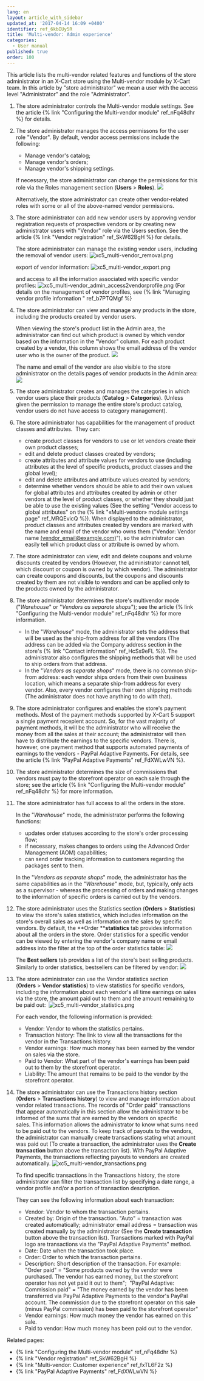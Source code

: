 ```yaml
---
lang: en
layout: article_with_sidebar
updated_at: '2017-04-14 16:09 +0400'
identifier: ref_6kbIUy5R
title: 'Multi-vendor: Admin experience'
categories:
  - User manual
published: true
order: 100
---
```



This article lists the multi-vendor related features and functions of the store administrator in an X-Cart store using the Multi-vendor module by X-Cart team. In this article by "store administrator" we mean a user with the access level "Administrator" and the role "Administrator".

1.  The store administrator controls the Multi-vendor module settings. See the article {% link "Configuring the Multi-vendor module" ref_nFq48dhr %} for details.

2.  The store administrator manages the access permissons for the user role "Vendor". By default, vendor access permissions include the following:
    *   Manage vendor's catalog;
    *   Manage vendor's orders;
    *   Manage vendor's shipping settings.
    
    If necessary, the store administrator can change the permissions for this role via the Roles management section (**Users** > **Roles**).
    ![]({{site.baseurl}}/attachments/8749416/8717112.png)
    
    Alternatively, the store administrator can create other vendor-related roles with some or all of the above-named vendor permissions.
    
3.  The store administrator can add new vendor users by approving vendor registration requests of prospective vendors or by creating new administrator users with "Vendor" role via the Users section. See the article {% link "Vendor registration" ref_SkW62BgH %} for details.
    
    The store administrator can manage the existing vendor users, including the removal of vendor users:
    ![xc5_multi-vendor_removal.png]({{site.baseurl}}/attachments/ref_6kbIUy5R/xc5_multi-vendor_removal.png)

    export of vendor information:
    ![xc5_multi-vendor_export.png]({{site.baseurl}}/attachments/ref_6kbIUy5R/xc5_multi-vendor_export.png)

    and access to all the information associated with specific vendor profiles:
    ![xc5_multi-vendor_admin_access2vendorprofile.png]({{site.baseurl}}/attachments/ref_6kbIUy5R/xc5_multi-vendor_admin_access2vendorprofile.png)
    (For details on the management of vendor profiles, see {% link "Managing vendor profile information
" ref_b7PTQMgf %}

4.  The store administrator can view and manage any products in the store, including the products created by vendor users.

    When viewing the store's product list in the Admin area, the administrator can find out which product is owned by which vendor based on the information in the "Vendor" column. For each product created by a vendor, this column shows the email address of the vendor user who is the owner of the product.
    ![]({{site.baseurl}}/attachments/8749416/8717004.png)
    
    The name and email of the vendor are also visible to the store administrator on the details pages of vendor products in the Admin area:
    ![]({{site.baseurl}}/attachments/8749416/8717003.png)
    
5.  The store administrator creates and manages the categories in which vendor users place their products (**Catalog** > **Categories**). (Unless given the permission to manage the entire store's product catalog, vendor users do not have access to category management). 

6.  The store administrator has capabilities for the management of product classes and attributes. 
    They can:

    *   create product classes for vendors to use or let vendors create their own product classes;
    *   edit and delete product classes created by vendors;
    *   create attributes and attribute values for vendors to use (including attributes at the level of specific products, product classes and the global level);
    *   edit and delete attributes and attribute values created by vendors;
    *   determine whether vendors should be able to add their own values for global attributes and attributes created by admin or other vendors at the level of product classes, or whether they should just be able to use the existing values (See the setting "Vendor access to global attributes" on the {% link "«Multi-vendor» module settings page" ref_MRQEvicQ %}). When displayed to the administrator, product classes and attributes created by vendors are marked with the name and email of the vendor who owns them ("Vendor: Vendor name [(vendor_email@example.com)](http://localhost/x-cart-5.2.8-en/admin.php?target=profile&profile_id=11)"), so the administrator can easily tell which product class or attribute is owned by whom.  

7.  The store administrator can view, edit and delete coupons and volume discounts created by vendors (However, the administrator cannot tell, which discount or coupon is owned by which vendor). The administrator can create coupons and discounts, but the coupons and discounts created by them are not visible to vendors and can be applied only to the products owned by the administrator.

8.  The store administrator determines the store's multivendor mode ("_Warehouse_" or "_Vendors as separate shops_"); see the article {% link "Configuring the Multi-vendor module" ref_nFq48dhr %} for more information.

    *   In the "_Warehouse_" mode, the administrator sets the address that will be used as the ship-from address for all the vendors (The address can be added via the Company address section in the store's {% link "Contact information" ref_HcSs9eFL %}). The administrator also configures the shipping methods that will be used to ship orders from that address. 
    *   In the "_Vendors as separate shops_" mode, there is no common ship-from address: each vendor ships orders from their own business location, which means a separate ship-from address for every vendor. Also, every vendor configures their own shipping methods (The administrator does not have anything to do with that). 

9.  The store administrator configures and enables the store's payment methods. Most of the payment methods supported by X-Cart 5 support a single payment recepient account. So, for the vast majority of payment methods, it will be the administrator who will receive the money from all the sales at their account; the administrator will then have to distribute the earnings to the specific vendors. There is, however, one payment method that supports automated payments of earnings to the vendors - PayPal Adaptive Payments. For details, see the article {% link "PayPal Adaptive Payments" ref_FdXWLwVN %}.

10.  The store administrator determines the size of commissions that vendors must pay to the storefront operator on each sale through the store; see the article {% link "Configuring the Multi-vendor module" ref_nFq48dhr %} for more information.

11.  The store administrator has full access to all the orders in the store. 

     In the "_Warehouse_" mode, the administrator performs the following functions:
     
     *   updates order statuses according to the store's order processing flow;
     *   if necessary, makes changes to orders using the Advanced Order Management (AOM) capabilities;
     *   can send order tracking information to customers regarding the packages sent to them.

     In the "_Vendors as separate shops_" mode, the administrator has the same capabilities as in the "_Warehouse_" mode, but, typically, only acts as a supervisor - whereas the processing of orders and making changes to the information of specific orders is carried out by the vendors.

12.  The store administrator uses the Statistics section (**Orders** > **Statistics**) to view the store's sales statistics, which includes information on the store's overall sales as well as information on the sales by specific vendors. By default, the **Order ****statistics** tab provides information about all the orders in the store. Order statistics for a specific vendor can be viewed by entering the vendor's company name or email address into the filter at the top of the order statistics table:
     ![]({{site.baseurl}}/attachments/8749416/8717225.png)
    
     The **Best sellers** tab provides a list of the store's best selling products. Similarly to order statistics, bestsellers can be filtered by vendor:
     ![]({{site.baseurl}}/attachments/8749416/8717226.png)
    
13.  The store administrator can use the Vendor statistics section (**Orders** > **Vendor statistics**) to view statistics for specific vendors, including the information about each vendor's all time earnings on sales via the store, the amount paid out to them and the amount remaining to be paid out: 
     ![xc5_multi-vendor_statistics.png]({{site.baseurl}}/attachments/ref_6kbIUy5R/xc5_multi-vendor_statistics.png)
    
     For each vendor, the following information is provided:
     
     *   Vendor: Vendor to whom the statistics pertains.
     *   Transaction history: The link to view all the transactions for the vendor in the Transactions history.
     *   Vendor earnings: How much money has been earned by the vendor on sales via the store.
     *   Paid to Vendor: What part of the vendor's earnings has been paid out to them by the storefront operator. 
     *   Liability: The amount that remains to be paid to the vendor by the storefront operator.

14.  The store administrator can use the Transactions history section (**Orders** > **Transactions history**) to view and manage information about vendor related transactions. The records of "Order paid" transactions that appear automatically in this section allow the administrator to be informed of the sums that are earned by the vendors on specific sales. This information allows the administrator to know what sums need to be paid out to the vendors. To keep track of payouts to the vendors, the administrator can manually create transactions stating what amount was paid out (To create a transaction, the administrator uses the **Create transaction** button above the transaction list). With PayPal Adaptive Payments, the transactions reflecting payouts to vendors are created automatically.
     ![xc5_multi-vendor_transactions.png]({{site.baseurl}}/attachments/ref_6kbIUy5R/xc5_multi-vendor_transactions.png)
    
     To find specific transactions in the Transactions history, the store administrator can filter the transaction list by specifying a date range, a vendor profile and/or a portion of transaction description.
    
     They can see the following information about each transaction:
    
     *   Vendor: Vendor to whom the transaction pertains.
     *   Created by: Origin of the transaction. "Auto" = transaction was created automatically; administrator email address = transaction was created manually by the administrator (See the **Create transaction** button above the transaction list). Transactions marked with PayPal logo are transactions via the "PayPal Adaptive Payments" method.
     *   Date: Date when the transaction took place.
     *   Order: Order to which the transaction pertains.
     *   Description: Short description of the transaction. For example:
        "Order paid" = "Some products owned by the vendor were purchased. The vendor has earned money, but the storefront operator has not yet paid it out to them"; 
        "PayPal Adaptive: Commission paid" = "The money earned by the vendor has been transferred via PayPal Adaptive Payments to the vendor's PayPal account. The commission due to the storefront operator on this sale (minus PayPal commission) has been paid to the storefront operator"
     *   Vendor earnings: How much money the vendor has earned on this sale.
     *   Paid to vendor: How much money has been paid out to the vendor.

Related pages:

*   {% link "Configuring the Multi-vendor module" ref_nFq48dhr %}
*   {% link "Vendor registration" ref_SkW62BgH %}
*   {% link "Multi-vendor: Customer experience" ref_fxTL6F2z %}
*   {% link "PayPal Adaptive Payments" ref_FdXWLwVN %}
